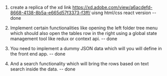 1. create a replica of the xd link https://xd.adobe.com/view/a6acdefd-8668-4138-8b5a-e665d57f3373-f3ff/ uisng html/css react version -- done

2. Implement certain functionalities like opening the left folder tree menu which should also open the tables row in the right using a global state management tool like redux or context api. -- done

3. You need to implement a dummy JSON data which will you will define in the front end app. -- done

4. And a search functionality which will bring the rows based on text search inside the data. -- done

